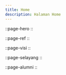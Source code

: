 ```yaml
---
title: Home
description: Halaman Home
---
```


::page-hero
::

::page-ref
::

::page-visi
::

::page-selayang
::

::page-alumni
::
